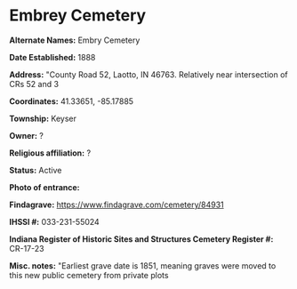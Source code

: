 # Embrey Cemetery

**Alternate Names:** Embry Cemetery

**Date Established:** 1888

**Address:** "County Road 52, Laotto, IN 46763. Relatively near intersection of CRs 52 and 3

**Coordinates:** 41.33651, -85.17885

**Township:** Keyser

**Owner:** ?

**Religious affiliation:** ?

**Status:** Active

**Photo of entrance:**

**Findagrave:** https://www.findagrave.com/cemetery/84931

**IHSSI #:** 033-231-55024

**Indiana Register of Historic Sites and Structures Cemetery Register #:** CR-17-23

**Misc. notes:** "Earliest grave date is 1851, meaning graves were moved to this new public cemetery from private plots

